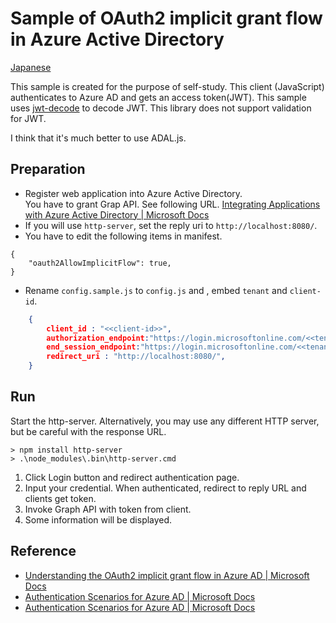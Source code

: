 # Sample of OAuth2 implicit grant flow in Azure Active Directory

[Japanese](./README.ja.md)

This sample is created for the purpose of self-study. This client (JavaScript) authenticates to Azure AD and gets an access token(JWT). This sample uses [jwt-decode](https://github.com/auth0/jwt-decode) to decode JWT. This library does not support validation for JWT.

I think that it's much better to use ADAL.js.

## Preparation

- Register web application into Azure Active Directory.  
You have to grant Grap API. See following URL.
[Integrating Applications with Azure Active Directory | Microsoft Docs](https://docs.microsoft.com/en-us/azure/active-directory/develop/active-directory-integrating-applications)
- If you will use `http-server`, set the reply uri to `http://localhost:8080/`.
- You have to edit the following items in manifest.

```
{
    "oauth2AllowImplicitFlow": true,
}
```

- Rename `config.sample.js` to  `config.js` and , embed `tenant` and `client-id`.

```json
    {
        client_id : "<<client-id>>",
        authorization_endpoint:"https://login.microsoftonline.com/<<tenant>>/oauth2/authorize",
        end_session_endpoint:"https://login.microsoftonline.com/<<tenant>>/oauth2/logout",
        redirect_uri : "http://localhost:8080/",
    }
```

## Run

Start the http-server. Alternatively, you may use any different HTTP server, but be careful with the response URL.

```
> npm install http-server
> .\node_modules\.bin\http-server.cmd
```

1. Click Login button and redirect authentication page.
1. Input your credential. When authenticated, redirect to reply URL and clients get token.
1. Invoke Graph API with token from client.
1. Some information will be displayed.

## Reference

+ [Understanding the OAuth2 implicit grant flow in Azure AD | Microsoft Docs](https://docs.microsoft.com/en-us/azure/active-directory/develop/active-directory-dev-understanding-oauth2-implicit-grant)
+ [Authentication Scenarios for Azure AD | Microsoft Docs](https://docs.microsoft.com/en-us/azure/active-directory/develop/active-directory-authentication-scenarios#single-page-application-spa)
+ [Authentication Scenarios for Azure AD | Microsoft Docs](https://docs.microsoft.com/en-us/azure/active-directory/develop/active-directory-authentication-scenarios#single-page-application-spa)